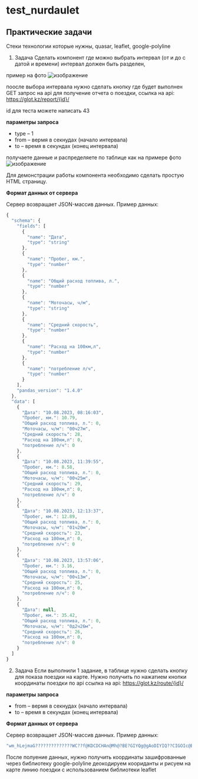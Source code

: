 # test_nurdaulet

## Практические задачи

Стеки технологии которые нужны, quasar, leaflet, google-polyline

1. Задача
Сделать компонент где можно выбрать интервал (от и до с датой и времени) интервал должен быть разделен, 

пример на фото 
![изображение](https://github.com/erulan14/test_nurdaulet/assets/42293127/5245d591-7a8e-4348-8a4e-c84009f3ea22)


поосле выбора интервала нужно сделать кнопку где будет выполнен GET запрос на api для получение отчета о поездки, 
ссылка на api: https://glot.kz/report/{id}/

id для теста можете написать 43

**параметры запроса**

- type – 1
- from – вермя в секнудах (начало интервала)
- to – время в секундах (конец интервала)

получаете данные и распределяете по таблице как на примере фото 
![изображение](https://github.com/erulan14/test_nurdaulet/assets/42293127/0e3c0ddc-8c72-4a7b-8703-c5c1361743c8)

Для демонстрации работы компонента необходимо сделать простую HTML страницу.

**Формат данных от сервера**

Сервер возвращает JSON-массив данных.
Пример данных: 

```js
{
  "schema": {
    "fields": [
      {
        "name": "Дата",
        "type": "string"
      },
      {
        "name": "Пробег, км.",
        "type": "number"
      },
      {
        "name": "Общий расход топлива, л.",
        "type": "number"
      },
      {
        "name": "Моточасы, ч/м",
        "type": "string"
      },
      {
        "name": "Средний скорость",
        "type": "number"
      },
      {
        "name": "Расход на 100км,л",
        "type": "number"
      },
      {
        "name": "потребление л/ч",
        "type": "number"
      }
    ],
    "pandas_version": "1.4.0"
  },
  "data": [
    {
      "Дата": "10.08.2023, 08:16:03",
      "Пробег, км.": 10.79,
      "Общий расход топлива, л.": 0,
      "Моточасы, ч/м": "00ч27м",
      "Средний скорость": 28,
      "Расход на 100км,л": 0,
      "потребление л/ч": 0
    },
    {
      "Дата": "10.08.2023, 11:39:55",
      "Пробег, км.": 8.58,
      "Общий расход топлива, л.": 0,
      "Моточасы, ч/м": "00ч25м",
      "Средний скорость": 29,
      "Расход на 100км,л": 0,
      "потребление л/ч": 0
    },
    {
      "Дата": "10.08.2023, 12:13:37",
      "Пробег, км.": 12.89,
      "Общий расход топлива, л.": 0,
      "Моточасы, ч/м": "01ч20м",
      "Средний скорость": 23,
      "Расход на 100км,л": 0,
      "потребление л/ч": 0
    },
    {
      "Дата": "10.08.2023, 13:57:06",
      "Пробег, км.": 3.16,
      "Общий расход топлива, л.": 0,
      "Моточасы, ч/м": "00ч13м",
      "Средний скорость": 25,
      "Расход на 100км,л": 0,
      "потребление л/ч": 0
    },
    {
      "Дата": null,
      "Пробег, км.": 35.42,
      "Общий расход топлива, л.": 0,
      "Моточасы, ч/м": "0д2ч26м",
      "Средний скорость": 26,
      "Расход на 100км,л": 0,
      "потребление л/ч": 0
    }
  ]
}
```

2. Задача
Если выполнили 1 задание, в таблице нужно сделать кнопку для показа поездки на карте.
Нужно получить по нажатием кнопки координаты поездки по api 
ссылка на api: https://glot.kz/route/{id}/

**параметры запроса**
- from – вермя в секнудах (начало интервала)
- to – время в секундах (конец интервала)

**Формат данных от сервера**

Сервер возвращает JSON-массив данных.
Пример данных: 

```js
"wm_hLejmaG??????????????WC??f@KDCDCHAn@Mh@?BE?GIYQg@gAoDIYIQ??CIGOIc@BGNEd@GtAS|YeEfGw@vC]LERC@?J?lAQJ@FDFJR^f@zApAdEfApDTv@fArD~ArDPp@HNB@BD~OMjFy@pFu@hD_@zEw@lB_@`IkANE`@GxAWPEj@Il@MxB[D@PBLFJLfFvN|A~DrAbEr@~BT|@HRPj@bAbDnAzDpAtDhAxDlAnDZhBXp@Vd@Vd@bArDTn@j@`B~@xC~GrSlAtDlA`DRl@L\\BDZd@HAj@IfC_@bDi@dBSXGZGHGFCHCj@I~@KnFq@hG_AfBYtSwCfF}@|@K`AM`AIn@KLEnAy@EOSi@a@yAiAuDwA{DjBkIr@Mp@Kd@KVCp@M~AYnJmAPAVEz@OpBWzDe@\\FzCr@dAVpB`@xBn@`GrAtGxA`@JJFD@FF\\Hr@L~@R`FnAxAR~@ZZFFBHBb@LH?fBaE@EBGXq@t@eBBGKEMCmAWiAMsN|@k@jAINA@}HQ{FqAkAYc@GSEEAQAg@Ow@UoQmAqARGDM?C?EEEEEIM]u@sCqA{DqFcPwAgDqAwDqAsC_@iA}BsHM[Se@gAkCu@}Ae@}@a@yAcEeQMc@IQNmCv@I|F}@~@OJC?CACAEGGIB@B????????CQ??J`@??F???LA??f@K??x@O??nB]??rFw@??vDc@??nAU??T@??@D??EF??}]fFeBTWDOBIBOFa@HiCZaG|@oFr@qFx@qEr@{BNa@@mALoEfAaBTs@LOD??EB]DsAPmDl@sFv@gDb@kALu@JQDONQVW^_Pv@gCRo@FKBiBTcADoAJaBTMAO?A?HGIAMBg@JmCb@gEl@wFbAs_@pFiG`A}Fn@yFv@wW`EE@WBaC^qC`@w@LmAR_G`AyFz@eFt@i@HUDE@KBqARwFp@wDj@_FdAc@^q@`AaA|BwApD_BfD{AvDg@dA[`@OXc@x@@AAGyAfEu@tBk@`A]f@cBlDeBvDOZwArDeFtLA@MTMRIHQXENQl@CHIRKVa@n@g@r@_@nAGfARxAhAvCDNL^P^H\\Vz@pArDnArDx@nClAxD`AtCjArDjFpDl@Kx@KxEs@vFw@vLcBjFu@xDg@hBYXIAISe@cA}@??j@n@PbABBFBF?FCd@IlB[LEG@n@KREHK?GGYUg@c@_AFEPAPAhC]??AR?SEKF?f@Gd@CB@D?P?\\ElAQHAt@vBHLP`@Xj@bApDbAfD^jADT?B??jErLlAnDrAvDlA~Ch@bBBFPBJBJDLAt@OhScDZKbBQp@EhBSnFy@hEm@fG{@zFaAbGw@`YeEtF}@pASZEz@IdBS~FeA~@QREXEREVGXC|Cm@fBSxBWlFu@jC]P?ZErFw@RAn@GNFHRP^vA~DnA`DN^?F@JJT^x@LFP@VEjASrD{@xCg@hHqA~Aa@PClE{@PGv@c@l@ObEm@bGYr@Cj@K@AlGaArFk@VAFCDAb@CLC|@MbAYRa@rC}G@G@?HG@GOCAER?K@ATRGEGA@PNe@GAGDD@DBDzBmEJWOMPk@X[ICJ?JSP_@rBoEFWRk@XaAJQFEDGDE\\u@DGDYDIAODK\\[HKJ[dAaCPa@b@cAx@yBhBaErCmG~AsDXq@~@cBjAiCJu@KIS@c@E[Au@KuZmBEEAECMIu@a@uCOYGO_@o@M]i@{AcAsD}AcEoAeEkAuDuAyDk@qASc@EKCMK[kAuCqAgE}B_GaBwDQ_@?O?UKa@]s@Ws@KUKa@{CyL{@iCIQOa@M_@CEO_@Oc@gAyCAAjLsD?E?CAC|@U`AGpBSnFk@jEe@d@IPC@??@yRtCuFx@w@F{@T}A^cAZGHAJ@LHPRd@z@|BlDlNTfBfApB\\l@BNN`@N`@hG~P~@vBBFEFIAEABCRd@jAbCpAjDXp@ZHNElBa@nFm@fFw@rDk@tAOPBd@HbEt@fFtAtCn@TBb@Lx@P|J~BLFVDn@NXNh@RNDfALj@N\\@x@LtFlA~EvA~MbDvCr@VDBA@ABC?C@C?CDOFMB?FA@@LWIAKBH@???@MHORIZQFKASCk@OcFcA}EiAeF{AaBa@cFkARAaAIm@Ee@EkB_@qCm@QEs@SaBg@kFqAUGOGKA[Gm@OaFmAqFqA]Iw@QuAUk@?O@oARuB\\MAIGCKI]Mw@_AqCGQCAG?K@o@L_BVoF|@cAPm@J[F{AFIIQe@k@eBsAuDg@aBgAkD{B{FUq@m@oAa@u@q@aBIe@U_EoAoDeAuBODX@BOMa@KWaAqDB[b@InFg@jCe@TGEU??@?CECEAC"
```

После полуение данных, нужно получить координаты зашифрованные через библиотеку google-polyline
деокодируем коориданты и рисуем на карте линию поездки с использованием библиотеки leaflet





